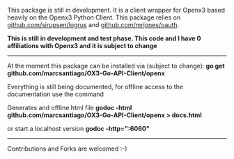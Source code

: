 This package is still in development.  It is a client wrapper for Openx3 based heavily on the Openx3 Python Client.  This package relies on [github.com/sirupsen/logrus](github.com/sirupsen/logrus) and [github.com/mrjones/oauth](github.com/mrjones/oauth).

**This is still in development and test phase. This code and I have 0 affiliations with Openx3 and it is subject to change**

----------


At the moment this package can be installed via (subject to change):
**go get github.com/marcsantiago/OX3-Go-API-Client/openx**

Everything is still being documented, for offline access to the documentation
use the command

Generates and offline html file
**godoc -html github.com/marcsantiago/OX3-Go-API-Client/openx > docs.html**

or start a localhost version
**godoc -http=":6060"**

----------
Contributions and Forks are welcomed :-)
